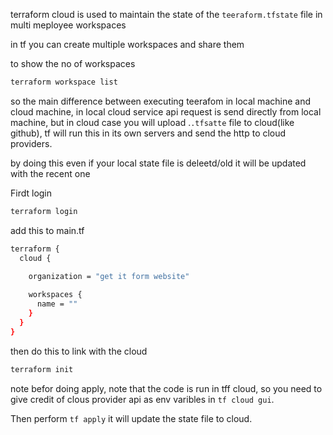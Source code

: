 terraform cloud is used to maintain the state of the ```teeraform.tfstate``` file in multi meployee workspaces

in tf you can create multiple workspaces and share them

to show the no of workspaces
```sh
terraform workspace list
```
so the main difference between executing teerafom in local machine and cloud machine, in local cloud service api request is send directly from local machine, but in cloud case you will upload .```.tfsatte``` file to cloud(like github), tf will run this in its own servers and send the http to cloud providers.

by doing this even if your local state file is deleetd/old it will be updated with the recent one

Firdt login 
```sh
terraform login
```

add this to main.tf
```sh
terraform { 
  cloud { 
    
    organization = "get it form website" 

    workspaces { 
      name = "" 
    } 
  } 
}
```
then do this to link with the cloud
```sh
terraform init
```

note befor doing apply, note that the code is run in tff cloud, so you need to give credit of clous provider api as env varibles in ``tf cloud gui``.

Then perform ```tf apply``` it will update the state file to cloud. 